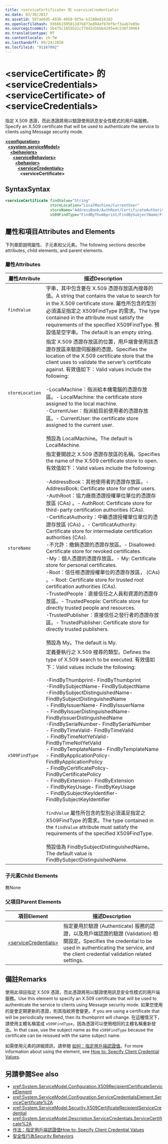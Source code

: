 ```yaml
---
title: <serviceCertificate> 的 <serviceCredentials>
ms.date: 03/30/2017
ms.assetid: 597ae6d5-4938-4950-9f5e-b2280e816182
ms.openlocfilehash: 936661595813d7b8f3e894efb7bf6cf3aab7e89e
ms.sourcegitcommit: 5b475c1855b32cf78d2d1bbb4295e4c236f39464
ms.translationtype: MT
ms.contentlocale: zh-TW
ms.lasthandoff: 09/24/2020
ms.locfileid: "91167092"
---
```

# <a name="servicecertificate-of-servicecredentials"></a><span data-ttu-id="5f0f8-102">\<serviceCertificate> 的 \<serviceCredentials></span><span class="sxs-lookup"><span data-stu-id="5f0f8-102">\<serviceCertificate> of \<serviceCredentials></span></span>

<span data-ttu-id="5f0f8-103">指定 X.509 憑證，而此憑證將用以驗證使用訊息安全性模式的用戶端服務。</span><span class="sxs-lookup"><span data-stu-id="5f0f8-103">Specify an X.509 certificate that will be used to authenticate the service to clients using Message security mode.</span></span>  
  
[**\<configuration>**](../configuration-element.md)\
&nbsp;&nbsp;[**\<system.serviceModel>**](system-servicemodel.md)\
&nbsp;&nbsp;&nbsp;&nbsp;[**\<behaviors>**](behaviors.md)\
&nbsp;&nbsp;&nbsp;&nbsp;&nbsp;&nbsp;[**\<serviceBehaviors>**](servicebehaviors.md)\
&nbsp;&nbsp;&nbsp;&nbsp;&nbsp;&nbsp;&nbsp;&nbsp;[**\<behavior>**](behavior-of-servicebehaviors.md)\
&nbsp;&nbsp;&nbsp;&nbsp;&nbsp;&nbsp;&nbsp;&nbsp;&nbsp;&nbsp;[**\<serviceCredentials>**](servicecredentials.md)\
&nbsp;&nbsp;&nbsp;&nbsp;&nbsp;&nbsp;&nbsp;&nbsp;&nbsp;&nbsp;&nbsp;&nbsp;**\<serviceCertificate>**  
  
## <a name="syntax"></a><span data-ttu-id="5f0f8-104">Syntax</span><span class="sxs-lookup"><span data-stu-id="5f0f8-104">Syntax</span></span>  
  
```xml  
<serviceCertificate findValue="String"
                    storeLocation="LocalMachine/CurrentUser"
                    storeName="AddressBook/AuthRoot/CertificateAuthority/Disallowed/My/Root/TrustedPeople/TrustedPublisher"
                    x509FindType="FindByThumbprint/FindBySubjectName/FindBySubjectDistinguishedName/FindByIssuerName/FindByIssuerDistinguishedName/FindBySerialNumber/FindByTimeValid/FindByTimeNotYetValid/FindByTemplateName/FindByApplicationPolicy/FindByCertificatePolicy/FindByExtension/FindByKeyUsage/FindBySubjectKeyIdentifier" />
```  
  
## <a name="attributes-and-elements"></a><span data-ttu-id="5f0f8-105">屬性和項目</span><span class="sxs-lookup"><span data-stu-id="5f0f8-105">Attributes and Elements</span></span>  

 <span data-ttu-id="5f0f8-106">下列章節說明屬性、子元素和父元素。</span><span class="sxs-lookup"><span data-stu-id="5f0f8-106">The following sections describe attributes, child elements, and parent elements.</span></span>  
  
### <a name="attributes"></a><span data-ttu-id="5f0f8-107">屬性</span><span class="sxs-lookup"><span data-stu-id="5f0f8-107">Attributes</span></span>  
  
|<span data-ttu-id="5f0f8-108">屬性</span><span class="sxs-lookup"><span data-stu-id="5f0f8-108">Attribute</span></span>|<span data-ttu-id="5f0f8-109">描述</span><span class="sxs-lookup"><span data-stu-id="5f0f8-109">Description</span></span>|  
|---------------|-----------------|  
|`findValue`|<span data-ttu-id="5f0f8-110">字串，其中包含要在 X.509 憑證存放區內搜尋的值。</span><span class="sxs-lookup"><span data-stu-id="5f0f8-110">A string that contains the value to search for in the X.509 certificate store.</span></span> <span data-ttu-id="5f0f8-111">屬性所包含的型別必須滿足指定之 X509FindType 的需求。</span><span class="sxs-lookup"><span data-stu-id="5f0f8-111">The type contained in the attribute must satisfy the requirements of the specified X509FindType.</span></span> <span data-ttu-id="5f0f8-112">預設值是空字串。</span><span class="sxs-lookup"><span data-stu-id="5f0f8-112">The default is an empty string.</span></span>|  
|`storeLocation`|<span data-ttu-id="5f0f8-113">指定 X.509 憑證存放區的位置，用戶端會使用該憑證存放區來驗證伺服器的憑證。</span><span class="sxs-lookup"><span data-stu-id="5f0f8-113">Specifies the location of the X.509 certificate store that the client uses to validate the server’s certificate against.</span></span> <span data-ttu-id="5f0f8-114">有效值如下：</span><span class="sxs-lookup"><span data-stu-id="5f0f8-114">Valid values include the following:</span></span><br /><br /> <span data-ttu-id="5f0f8-115">-LocalMachine：指派給本機電腦的憑證存放區。</span><span class="sxs-lookup"><span data-stu-id="5f0f8-115">-   LocalMachine: the certificate store assigned to the local machine.</span></span><br /><span data-ttu-id="5f0f8-116">-CurrentUser：指派給目前使用者的憑證存放區。</span><span class="sxs-lookup"><span data-stu-id="5f0f8-116">-   CurrentUser: the certificate store assigned to the current user.</span></span><br /><br /> <span data-ttu-id="5f0f8-117">預設為 LocalMachine。</span><span class="sxs-lookup"><span data-stu-id="5f0f8-117">The default is LocalMachine.</span></span>|  
|`storeName`|<span data-ttu-id="5f0f8-118">指定要開啟之 X.509 憑證存放區的名稱。</span><span class="sxs-lookup"><span data-stu-id="5f0f8-118">Specifies the name of the X.509 certificate store to open.</span></span> <span data-ttu-id="5f0f8-119">有效值如下：</span><span class="sxs-lookup"><span data-stu-id="5f0f8-119">Valid values include the following:</span></span><br /><br /> <span data-ttu-id="5f0f8-120">-AddressBook：其他使用者的憑證存放區。</span><span class="sxs-lookup"><span data-stu-id="5f0f8-120">-   AddressBook: Certificate store for other users.</span></span><br /><span data-ttu-id="5f0f8-121">-AuthRoot：協力廠商憑證授權單位單位的憑證存放區 (CAs) 。</span><span class="sxs-lookup"><span data-stu-id="5f0f8-121">-   AuthRoot: Certificate store for third-party certification authorities (CAs).</span></span><br /><span data-ttu-id="5f0f8-122">-CertificatAuthority：中繼憑證授權單位單位的憑證存放區 (CAs) 。</span><span class="sxs-lookup"><span data-stu-id="5f0f8-122">-   CertificatAuthority: Certificate store for intermediate certification authorities (CAs).</span></span><br /><span data-ttu-id="5f0f8-123">-不允許：撤銷憑證的憑證存放區。</span><span class="sxs-lookup"><span data-stu-id="5f0f8-123">-   Disallowed: Certificate store for revoked certificates.</span></span><br /><span data-ttu-id="5f0f8-124">-My：個人憑證的憑證存放區。</span><span class="sxs-lookup"><span data-stu-id="5f0f8-124">-   My: Certificate store for personal certificates.</span></span><br /><span data-ttu-id="5f0f8-125">-Root：信任根憑證授權單位的憑證存放區， (CAs) 。</span><span class="sxs-lookup"><span data-stu-id="5f0f8-125">-   Root: Certificate store for trusted root certification authorities (CAs).</span></span><br /><span data-ttu-id="5f0f8-126">-TrustedPeople：直接信任之人員和資源的憑證存放區。</span><span class="sxs-lookup"><span data-stu-id="5f0f8-126">-   TrustedPeople: Certificate store for directly trusted people and resources.</span></span><br /><span data-ttu-id="5f0f8-127">-TrustedPublisher：直接信任之發行者的憑證存放區。</span><span class="sxs-lookup"><span data-stu-id="5f0f8-127">-   TrustedPublisher: Certificate store for directly trusted publishers.</span></span><br /><br /> <span data-ttu-id="5f0f8-128">預設為 My。</span><span class="sxs-lookup"><span data-stu-id="5f0f8-128">The default is My.</span></span>|  
|`x509FindType`|<span data-ttu-id="5f0f8-129">定義要執行之 X.509 搜尋的類型。</span><span class="sxs-lookup"><span data-stu-id="5f0f8-129">Defines the type of X.509 search to be executed.</span></span> <span data-ttu-id="5f0f8-130">有效值如下：</span><span class="sxs-lookup"><span data-stu-id="5f0f8-130">Valid values include the following:</span></span><br /><br /> <span data-ttu-id="5f0f8-131">-FindByThumbprint</span><span class="sxs-lookup"><span data-stu-id="5f0f8-131">-   FindByThumbprint</span></span><br /><span data-ttu-id="5f0f8-132">-FindBySubjectName</span><span class="sxs-lookup"><span data-stu-id="5f0f8-132">-   FindBySubjectName</span></span><br /><span data-ttu-id="5f0f8-133">-FindBySubjectDistinguishedName</span><span class="sxs-lookup"><span data-stu-id="5f0f8-133">-   FindBySubjectDistinguishedName</span></span><br /><span data-ttu-id="5f0f8-134">- FindByIssuerName</span><span class="sxs-lookup"><span data-stu-id="5f0f8-134">-   FindByIssuerName</span></span><br /><span data-ttu-id="5f0f8-135">- FindByIssuerDistinguishedName</span><span class="sxs-lookup"><span data-stu-id="5f0f8-135">-   FindByIssuerDistinguishedName</span></span><br /><span data-ttu-id="5f0f8-136">-FindBySerialNumber</span><span class="sxs-lookup"><span data-stu-id="5f0f8-136">-   FindBySerialNumber</span></span><br /><span data-ttu-id="5f0f8-137">- FindByTimeValid</span><span class="sxs-lookup"><span data-stu-id="5f0f8-137">-   FindByTimeValid</span></span><br /><span data-ttu-id="5f0f8-138">- FindByTimeNotYetValid</span><span class="sxs-lookup"><span data-stu-id="5f0f8-138">-   FindByTimeNotYetValid</span></span><br /><span data-ttu-id="5f0f8-139">- FindByTemplateName</span><span class="sxs-lookup"><span data-stu-id="5f0f8-139">-   FindByTemplateName</span></span><br /><span data-ttu-id="5f0f8-140">- FindByApplicationPolicy</span><span class="sxs-lookup"><span data-stu-id="5f0f8-140">-   FindByApplicationPolicy</span></span><br /><span data-ttu-id="5f0f8-141">- FindByCertificatePolicy</span><span class="sxs-lookup"><span data-stu-id="5f0f8-141">-   FindByCertificatePolicy</span></span><br /><span data-ttu-id="5f0f8-142">- FindByExtension</span><span class="sxs-lookup"><span data-stu-id="5f0f8-142">-   FindByExtension</span></span><br /><span data-ttu-id="5f0f8-143">- FindByKeyUsage</span><span class="sxs-lookup"><span data-stu-id="5f0f8-143">-   FindByKeyUsage</span></span><br /><span data-ttu-id="5f0f8-144">- FindBySubjectKeyIdentifier</span><span class="sxs-lookup"><span data-stu-id="5f0f8-144">-   FindBySubjectKeyIdentifier</span></span><br /><br /> <span data-ttu-id="5f0f8-145">`findValue` 屬性所包含的型別必須滿足指定之 X509FindType 的需求。</span><span class="sxs-lookup"><span data-stu-id="5f0f8-145">The type contained in the `findValue` attribute must satisfy the requirements of the specified X509FindType.</span></span><br /><br /> <span data-ttu-id="5f0f8-146">預設值為 FindBySubjectDistinguishedName。</span><span class="sxs-lookup"><span data-stu-id="5f0f8-146">The default value is FindBySubjectDistinguishedName.</span></span>|  
  
### <a name="child-elements"></a><span data-ttu-id="5f0f8-147">子元素</span><span class="sxs-lookup"><span data-stu-id="5f0f8-147">Child Elements</span></span>  

 <span data-ttu-id="5f0f8-148">無</span><span class="sxs-lookup"><span data-stu-id="5f0f8-148">None</span></span>  
  
### <a name="parent-elements"></a><span data-ttu-id="5f0f8-149">父項目</span><span class="sxs-lookup"><span data-stu-id="5f0f8-149">Parent Elements</span></span>  
  
|<span data-ttu-id="5f0f8-150">項目</span><span class="sxs-lookup"><span data-stu-id="5f0f8-150">Element</span></span>|<span data-ttu-id="5f0f8-151">描述</span><span class="sxs-lookup"><span data-stu-id="5f0f8-151">Description</span></span>|  
|-------------|-----------------|  
|[\<serviceCredentials>](servicecredentials.md)|<span data-ttu-id="5f0f8-152">指定要用於驗證 (Authenticate) 服務的認證，以及用戶端認證的驗證 (Validation) 相關設定。</span><span class="sxs-lookup"><span data-stu-id="5f0f8-152">Specifies the credential to be used in authenticating the service, and the client credential validation related settings.</span></span>|  
  
## <a name="remarks"></a><span data-ttu-id="5f0f8-153">備註</span><span class="sxs-lookup"><span data-stu-id="5f0f8-153">Remarks</span></span>  

 <span data-ttu-id="5f0f8-154">使用此項目指定 X.509 憑證，而此憑證將用以驗證使用訊息安全性模式的用戶端服務。</span><span class="sxs-lookup"><span data-stu-id="5f0f8-154">Use this element to specify an X.509 certificate that will be used to authenticate the service to clients using Message security mode.</span></span> <span data-ttu-id="5f0f8-155">如果您使用的是會定期更新的憑證，則其指紋將會變更。</span><span class="sxs-lookup"><span data-stu-id="5f0f8-155">If you are using a certificate that will be periodically renewed, then its thumbprint will change.</span></span> <span data-ttu-id="5f0f8-156">在這種情況下，請使用主體名稱當成 `x509FindType`，因為憑證可以使用相同的主體名稱重新發出。</span><span class="sxs-lookup"><span data-stu-id="5f0f8-156">In that case, use the subject name as the `x509FindType` because the certificate can be reissued with the same subject name.</span></span>  
  
 <span data-ttu-id="5f0f8-157">如需使用元素的詳細資訊，請參閱 [如何：指定用戶端認證值](../../../wcf/how-to-specify-client-credential-values.md)。</span><span class="sxs-lookup"><span data-stu-id="5f0f8-157">For more information about using the element, see [How to: Specify Client Credential Values](../../../wcf/how-to-specify-client-credential-values.md).</span></span>  
  
## <a name="see-also"></a><span data-ttu-id="5f0f8-158">另請參閱</span><span class="sxs-lookup"><span data-stu-id="5f0f8-158">See also</span></span>

- <xref:System.ServiceModel.Configuration.X509RecipientCertificateServiceElement>
- <xref:System.ServiceModel.Configuration.ServiceCredentialsElement.ServiceCertificate%2A>
- <xref:System.ServiceModel.Security.X509CertificateRecipientServiceCredential>
- <xref:System.ServiceModel.Description.ServiceCredentials.ServiceCertificate%2A>
- [<span data-ttu-id="5f0f8-159">作法：指定用戶端認證值</span><span class="sxs-lookup"><span data-stu-id="5f0f8-159">How to: Specify Client Credential Values</span></span>](../../../wcf/how-to-specify-client-credential-values.md)
- [<span data-ttu-id="5f0f8-160">安全性行為</span><span class="sxs-lookup"><span data-stu-id="5f0f8-160">Security Behaviors</span></span>](../../../wcf/feature-details/security-behaviors-in-wcf.md)
